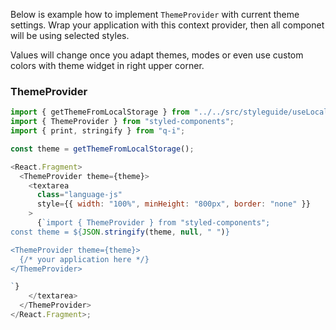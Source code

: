 Below is example how to implement `ThemeProvider` with current theme settings. Wrap your application with this context provider, then all componet will be using selected styles.

Values will change once you adapt themes, modes or even use custom colors with theme widget in right upper corner.

### ThemeProvider

```js
import { getThemeFromLocalStorage } from "../../src/styleguide/useLocalTheme";
import { ThemeProvider } from "styled-components";
import { print, stringify } from "q-i";

const theme = getThemeFromLocalStorage();

<React.Fragment>
  <ThemeProvider theme={theme}>
    <textarea
      class="language-js"
      style={{ width: "100%", minHeight: "800px", border: "none" }}
    >
      {`import { ThemeProvider } from "styled-components";
const theme = ${JSON.stringify(theme, null, " ")}

<ThemeProvider theme={theme}>
  {/* your application here */}
</ThemeProvider>  

`}
    </textarea>
  </ThemeProvider>
</React.Fragment>;
```
